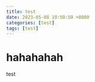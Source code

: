 ```yaml
---
title: test
date: 2023-05-08 19:50:50 +0800
categories: [test]
tags: [test]
---
```


# hahahahah

test